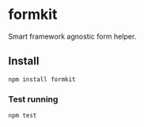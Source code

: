 # formkit

Smart framework agnostic form helper.


## Install

    npm install formkit


### Test running

    npm test
